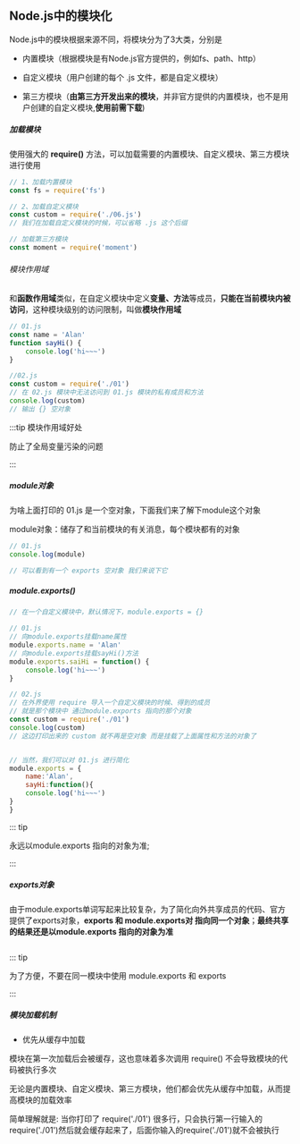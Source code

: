 ## Node.js中的模块化

Node.js中的模块根据来源不同，将模块分为了3大类，分别是

- 内置模块（根据模块是有Node.js官方提供的，例如fs、path、http）

- 自定义模块（用户创建的每个 .js 文件，都是自定义模块）

- 第三方模块（**由第三方开发出来的模块**，并非官方提供的内置模块，也不是用户创建的自定义模块,**使用前需下载**)

##### 加载模块

使用强大的 **require()** 方法，可以加载需要的内置模块、自定义模块、第三方模块进行使用

```javascript
// 1、加载内置模块
const fs = require('fs')

// 2、加载自定义模块
const custom = require('./06.js') 
// 我们在加载自定义模块的时候，可以省略 .js 这个后缀

// 加载第三方模块
const moment = require('moment')
```

###### 模块作用域

和**函数作用域**类似，在自定义模块中定义**变量、方法**等成员，**只能在当前模块内被访问**，这种模块级别的访问限制，叫做**模块作用域**

```javascript
// 01.js
const name = 'Alan'
function sayHi() {
    console.log('hi~~~')
}

//02.js
const custom = require('./01')
// 在 02.js 模块中无法访问到 01.js 模块的私有成员和方法
console.log(custom)
// 输出 {} 空对象
```

:::tip  模块作用域好处

防止了全局变量污染的问题

:::

##### module对象

为啥上面打印的 01.js 是一个空对象，下面我们来了解下module这个对象

module对象：储存了和当前模块的有关消息，每个模块都有的对象

```javascript
// 01.js
console.log(module)

// 可以看到有一个 exports 空对象 我们来说下它
```

##### module.exports()

```javascript
// 在一个自定义模块中，默认情况下，module.exports = {}

// 01.js
// 向module.exports挂载name属性
module.exports.name = 'Alan'
// 向module.exports挂载sayHi()方法
module.exports.saiHi = function() {
    console.log('hi~~~')
}

// 02.js
// 在外界使用 require 导入一个自定义模块的时候、得到的成员
// 就是那个模块中 通过module.exports 指向的那个对象
const custom = require('./01')
console.log(custom)
// 这边打印出来的 custom 就不再是空对象 而是挂载了上面属性和方法的对象了


// 当然，我们可以对 01.js 进行简化
module.exports = {
    name:'Alan',
    sayHi:function(){
    console.log('hi~~~')
}
}
```

::: tip

 永远以module.exports 指向的对象为准;

:::

##### exports对象

由于module.exports单词写起来比较复杂，为了简化向外共享成员的代码、官方提供了exports对象，**exports 和 module.exports对 指向同一个对象**；**最终共享的结果还是以module.exports 指向的对象为准**

<img :src="$withBase('/blog-picture/Node/2-1.png')">

::: tip

 为了方便，不要在同一模块中使用 module.exports 和  exports 

:::

##### 模块加载机制

- 优先从缓存中加载

模块在第一次加载后会被缓存，这也意味着多次调用 require() 不会导致模块的代码被执行多次

无论是内置模块、自定义模块、第三方模块，他们都会优先从缓存中加载，从而提高模块的加载效率

简单理解就是: 当你打印了 require('./01') 很多行，只会执行第一行输入的require('./01')然后就会缓存起来了，后面你输入的require('./01')就不会被执行
